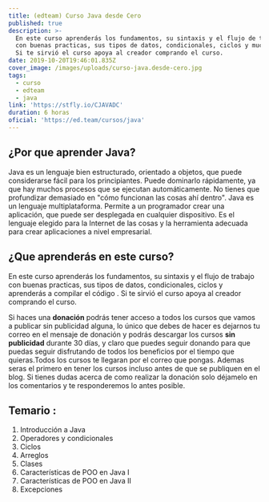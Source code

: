 ```yaml
---
title: (edteam) Curso Java desde Cero
published: true
description: >-
  En este curso aprenderás los fundamentos, su sintaxis y el flujo de trabajo
  con buenas practicas, sus tipos de datos, condicionales, ciclos y mucho mas.
  Si te sirvió el curso apoya al creador comprando el curso.
date: 2019-10-20T19:46:01.835Z
cover_image: /images/uploads/curso-java.desde-cero.jpg
tags:
  - curso
  - edteam
  - java
link: 'https://stfly.io/CJAVADC'
duration: 6 horas
oficial: 'https://ed.team/cursos/java'
---
```

## ¿Por que aprender Java?

Java es un lenguaje bien estructurado, orientado a objetos, que puede considerarse fácil para los principiantes. Puede dominarlo rápidamente, ya que hay muchos procesos que se ejecutan automáticamente. No tienes que profundizar demasiado en "cómo funcionan las cosas ahí dentro". Java es un lenguaje multiplataforma. Permite a un programador crear una aplicación, que puede ser desplegada en cualquier dispositivo. Es el lenguaje elegido para la Internet de las cosas y la herramienta adecuada para crear aplicaciones a nivel empresarial.

## ¿Que aprenderás en este curso?

En este curso aprenderás los fundamentos, su sintaxis y el flujo de trabajo con buenas practicas, sus tipos de datos, condicionales, ciclos y aprenderás a compilar el código . Si te sirvió el curso apoya al creador comprando el curso.

Si haces una **donación** podrás tener acceso a todos los cursos que vamos a publicar sin publicidad alguna, lo único que debes de hacer es dejarnos tu correo en el mensaje de donación y podrás descargar los cursos **sin publicidad** durante 30 días, y claro que puedes seguir donando para que puedas seguir disfrutando de todos los beneficios por el tiempo que quieras.Todos los cursos te llegaran por el correo que pongas. Ademas seras el primero en tener los cursos incluso antes de que se publiquen en el blog. Si tienes dudas acerca de como realizar la donación solo déjamelo en los comentarios y te responderemos lo antes posible.

## Temario :

1. Introducción a Java
2. Operadores y condicionales
3. Ciclos
4. Arreglos
5. Clases
6. Características de POO en Java I
7. Características de POO en Java II
8. Excepciones
